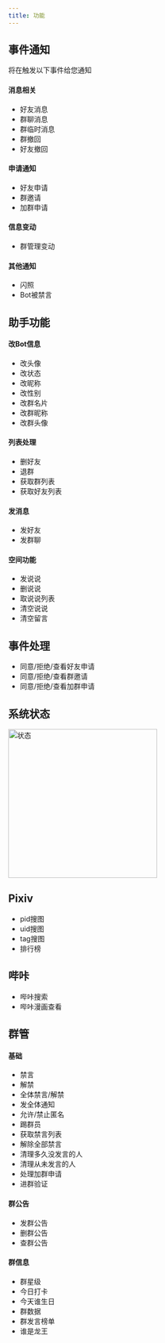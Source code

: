 ```yaml
---
title: 功能
---
```

## 事件通知
将在触发以下事件给您通知

#### 消息相关
- 好友消息
- 群聊消息
- 群临时消息
- 群撤回
- 好友撤回

#### 申请通知
- 好友申请
- 群邀请
- 加群申请

#### 信息变动
- 群管理变动

#### 其他通知
- 闪照
- Bot被禁言


## 助手功能

#### 改Bot信息
- 改头像
- 改状态
- 改昵称
- 改性别
- 改群名片
- 改群昵称
- 改群头像

#### 列表处理

- 删好友
- 退群
- 获取群列表
- 获取好友列表

#### 发消息

- 发好友
- 发群聊

#### 空间功能

- 发说说
- 删说说
- 取说说列表
- 清空说说
- 清空留言
  
## 事件处理

- 同意/拒绝/查看好友申请
- 同意/拒绝/查看群邀请
- 同意/拒绝/查看加群申请

## 系统状态
<img src="/img/状态.png" alt="状态" width = "300" />

## Pixiv

- pid搜图
- uid搜图
- tag搜图
- 排行榜

## 哔咔

- 哔咔搜索
- 哔咔漫画查看

## 群管

#### 基础
- 禁言
- 解禁
- 全体禁言/解禁
- 发全体通知
- 允许/禁止匿名
- 踢群员
- 获取禁言列表
- 解除全部禁言
- 清理多久没发言的人
- 清理从未发言的人
- 处理加群申请
- 进群验证

#### 群公告
- 发群公告
- 删群公告
- 查群公告

#### 群信息

- 群星级
- 今日打卡
- 今天谁生日
- 群数据
- 群发言榜单
- 谁是龙王
